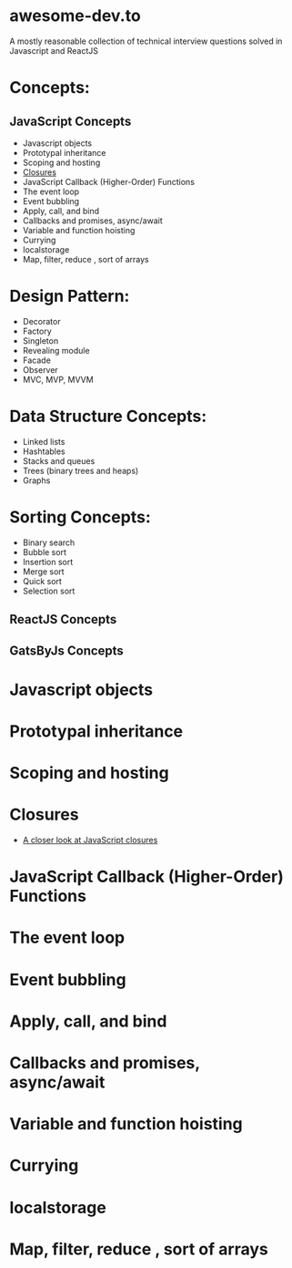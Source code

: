 # awesome-dev.to
A mostly reasonable collection of technical interview questions solved in Javascript and ReactJS

# Concepts:

## JavaScript Concepts

* Javascript objects
* Prototypal inheritance
* Scoping and hosting
* [Closures](#Closures)
* JavaScript Callback (Higher-Order) Functions
* The event loop
* Event bubbling
* Apply, call, and bind
* Callbacks and promises, async/await
* Variable and function hoisting
* Currying
* localstorage
* Map, filter, reduce , sort of arrays


# Design Pattern:

* Decorator
* Factory
* Singleton
* Revealing module
* Facade
* Observer
* MVC, MVP, MVVM

# Data Structure Concepts:

* Linked lists
* Hashtables
* Stacks and queues
* Trees (binary trees and heaps)
* Graphs

# Sorting Concepts:

* Binary search
* Bubble sort
* Insertion sort
* Merge sort
* Quick sort
* Selection sort

## ReactJS Concepts

## GatsByJs Concepts

# Javascript objects

# Prototypal inheritance

# Scoping and hosting

# Closures

* [A closer look at JavaScript closures](https://dev.to/bnevilleoneill/a-closer-look-at-javascript-closures-higher-order-functions-and-currying-4ng9)

# JavaScript Callback (Higher-Order) Functions

# The event loop

# Event bubbling

# Apply, call, and bind

# Callbacks and promises, async/await

# Variable and function hoisting

# Currying

# localstorage

# Map, filter, reduce , sort of arrays
